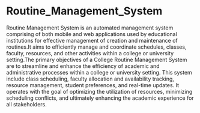 # Routine_Management_System
Routine Management System is an automated management system comprising of both mobile and web applications used by educational institutions for effective management of creation and maintenance of routines.It aims to efficiently manage and coordinate schedules, classes, faculty, resources, and other activities within a college or university setting.The primary objectives of a College Routine Management System are to streamline and enhance the efficiency of academic and administrative processes within a college or university setting. This system include class scheduling, faculty allocation and availability tracking, resource management, student preferences, and real-time updates. It operates with the goal of optimizing the utilization of resources, minimizing scheduling conflicts, and ultimately enhancing the academic experience for all stakeholders.
